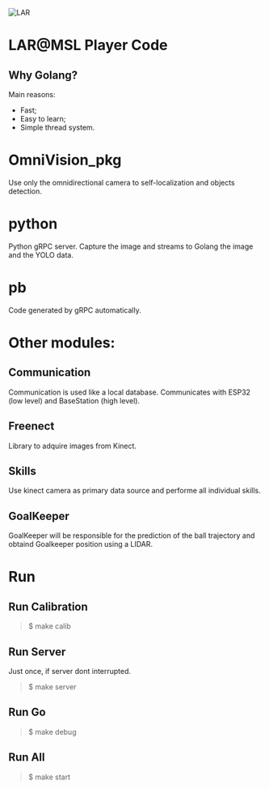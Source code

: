 ![LAR](https://github.com/MSL-LAR-MinhoTeam/2TDP/blob/main/Images/git_msl_player.png)
# LAR@MSL Player Code 

## Why Golang?
Main reasons:
- Fast;
- Easy to learn;
- Simple thread system.

# OmniVision_pkg
Use only the omnidirectional camera to self-localization and objects detection. 

# python
Python gRPC server. Capture the image and streams to Golang the image and the YOLO data.

# pb
Code generated by gRPC automatically.

# Other modules:
## Communication
Communication is used like a local database. Communicates with ESP32 (low level) and BaseStation (high level).

## Freenect
Library to adquire images from Kinect.

## Skills
Use kinect camera as primary data source and performe all individual skills.

## GoalKeeper
GoalKeeper will be responsible for the prediction of the ball trajectory and obtaind Goalkeeper position using a LIDAR.


# Run
## Run Calibration
> $ make calib

## Run Server 
Just once, if server dont interrupted.
> $ make server

## Run Go
> $ make debug

## Run All
> $ make start
